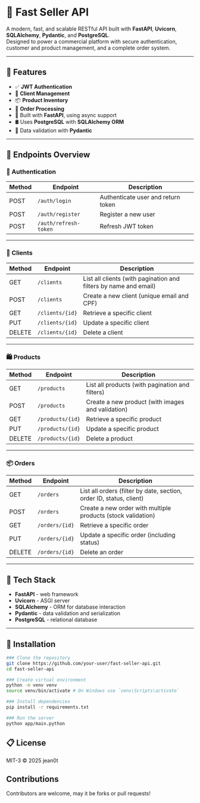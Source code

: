 # 🛒 Fast Seller API

A modern, fast, and scalable RESTful API built with **FastAPI**, **Uvicorn**, **SQLAlchemy**, **Pydantic**, and **PostgreSQL**.  
Designed to power a commercial platform with secure authentication, customer and product management, and a complete order system.

---

## 🚀 Features

- ✅ **JWT Authentication**
- 👤 **Client Management**
- 📦 **Product Inventory**
- 🧾 **Order Processing**
- 📄 Built with **FastAPI**, using async support
- 🛢️ Uses **PostgreSQL** with **SQLAlchemy ORM**
- 📐 Data validation with **Pydantic**

---

## 📌 Endpoints Overview

### 🔐 Authentication

| Method | Endpoint              | Description                   |
|--------|------------------------|-------------------------------|
| POST   | `/auth/login`         | Authenticate user and return token |
| POST   | `/auth/register`      | Register a new user           |
| POST   | `/auth/refresh-token` | Refresh JWT token             |

---

### 👥 Clients

| Method | Endpoint         | Description                                       |
|--------|------------------|---------------------------------------------------|
| GET    | `/clients`       | List all clients (with pagination and filters by name and email) |
| POST   | `/clients`       | Create a new client (unique email and CPF)        |
| GET    | `/clients/{id}`  | Retrieve a specific client                       |
| PUT    | `/clients/{id}`  | Update a specific client                         |
| DELETE | `/clients/{id}`  | Delete a client                                  |

---

### 🛍️ Products

| Method | Endpoint           | Description                                          |
|--------|--------------------|------------------------------------------------------|
| GET    | `/products`        | List all products (with pagination and filters)      |
| POST   | `/products`        | Create a new product (with images and validation)    |
| GET    | `/products/{id}`   | Retrieve a specific product                         |
| PUT    | `/products/{id}`   | Update a specific product                           |
| DELETE | `/products/{id}`   | Delete a product                                    |

---

### 📦 Orders

| Method | Endpoint         | Description                                                                |
|--------|------------------|----------------------------------------------------------------------------|
| GET    | `/orders`        | List all orders (filter by date, section, order ID, status, client)       |
| POST   | `/orders`        | Create a new order with multiple products (stock validation)              |
| GET    | `/orders/{id}`   | Retrieve a specific order                                                 |
| PUT    | `/orders/{id}`   | Update a specific order (including status)                                |
| DELETE | `/orders/{id}`   | Delete an order                                                           |

---

## 🧰 Tech Stack

- **FastAPI** - web framework
- **Uvicorn** - ASGI server
- **SQLAlchemy** - ORM for database interaction
- **Pydantic** - data validation and serialization
- **PostgreSQL** - relational database

---

## 🚧 Installation

```bash 
### Clone the repository
git clone https://github.com/your-user/fast-seller-api.git
cd fast-seller-api

### Create virtual environment
python -m venv venv
source venv/bin/activate # On Windows use `venv\Scripts\activate`

### Install dependencies
pip install -r requirements.txt

### Run the server
python app/main.python 
```

## 📋 License

MIT-3 © 2025 jean0t  

## Contributions

Contributors are welcome, may it be forks or pull requests!  
